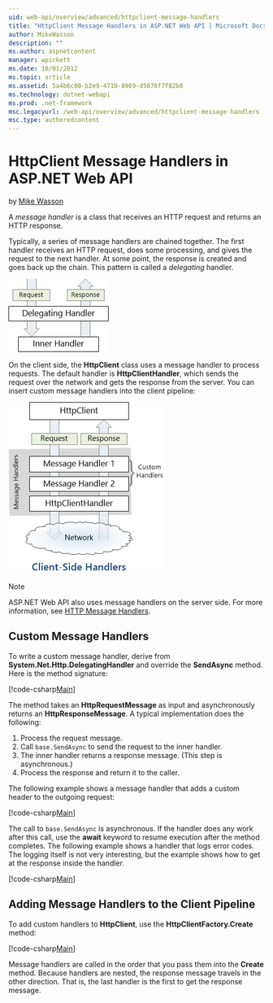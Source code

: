 ```yaml
---
uid: web-api/overview/advanced/httpclient-message-handlers
title: "HttpClient Message Handlers in ASP.NET Web API | Microsoft Docs"
author: MikeWasson
description: ""
ms.author: aspnetcontent
manager: wpickett
ms.date: 10/01/2012
ms.topic: article
ms.assetid: 5a4b6c80-b2e9-4710-8969-d5076f7f82b8
ms.technology: dotnet-webapi
ms.prod: .net-framework
msc.legacyurl: /web-api/overview/advanced/httpclient-message-handlers
msc.type: authoredcontent
---
```

HttpClient Message Handlers in ASP.NET Web API
====================
by [Mike Wasson](https://github.com/MikeWasson)

A *message handler* is a class that receives an HTTP request and returns an HTTP response.

Typically, a series of message handlers are chained together. The first handler receives an HTTP request, does some processing, and gives the request to the next handler. At some point, the response is created and goes back up the chain. This pattern is called a *delegating* handler.

![](httpclient-message-handlers/_static/image1.png)

On the client side, the **HttpClient** class uses a message handler to process requests. The default handler is **HttpClientHandler**, which sends the request over the network and gets the response from the server. You can insert custom message handlers into the client pipeline:

![](httpclient-message-handlers/_static/image2.png)

> [!NOTE]
> ASP.NET Web API also uses message handlers on the server side. For more information, see [HTTP Message Handlers](http-message-handlers.md).


## Custom Message Handlers

To write a custom message handler, derive from **System.Net.Http.DelegatingHandler** and override the **SendAsync** method. Here is the method signature:

[!code-csharp[Main](httpclient-message-handlers/samples/sample1.cs)]

The method takes an **HttpRequestMessage** as input and asynchronously returns an **HttpResponseMessage**. A typical implementation does the following:

1. Process the request message.
2. Call `base.SendAsync` to send the request to the inner handler.
3. The inner handler returns a response message. (This step is asynchronous.)
4. Process the response and return it to the caller.

The following example shows a message handler that adds a custom header to the outgoing request:

[!code-csharp[Main](httpclient-message-handlers/samples/sample2.cs)]

The call to `base.SendAsync` is asynchronous. If the handler does any work after this call, use the **await** keyword to resume execution after the method completes. The following example shows a handler that logs error codes. The logging itself is not very interesting, but the example shows how to get at the response inside the handler.

[!code-csharp[Main](httpclient-message-handlers/samples/sample3.cs?highlight=10,13)]

## Adding Message Handlers to the Client Pipeline

To add custom handlers to **HttpClient**, use the **HttpClientFactory.Create** method:

[!code-csharp[Main](httpclient-message-handlers/samples/sample4.cs)]

Message handlers are called in the order that you pass them into the **Create** method. Because handlers are nested, the response message travels in the other direction. That is, the last handler is the first to get the response message.